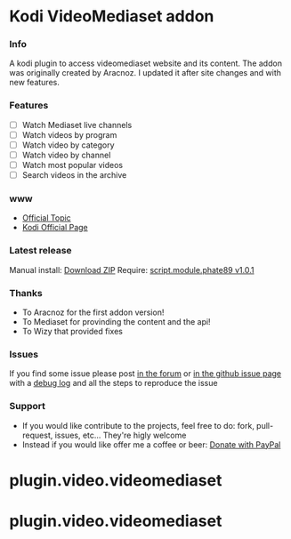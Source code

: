 
Kodi VideoMediaset addon
===================================

### Info
A kodi plugin to access videomediaset website and its content.
The addon was originally created by Aracnoz. I updated it after site changes and with new features.

### Features
- [ ] Watch Mediaset live channels
- [ ] Watch videos by program
- [ ] Watch video by category
- [ ] Watch video by channel
- [ ] Watch most popular videos
- [ ] Search videos in the archive

### www
* [Official Topic](http://forum.xbmc.org/showthread.php?tid=292876)
* [Kodi Official Page](http://addons.kodi.tv/show/plugin.video.videomediaset/)

### Latest release
Manual install: [Download ZIP](https://github.com/phate89/plugin.video.videomediaset/releases)
Require: [script.module.phate89 v1.0.1](https://github.com/phate89/script.module.phate89/releases/download/1.0.1/script.module.phate89.v1.0.1.zip)

### Thanks
* To Aracnoz for the first addon version!
* To Mediaset for provinding the content and the api!
* To Wizy that provided fixes

### Issues
If you find some issue please post [in the forum](http://forum.xbmc.org/showthread.php?tid=292876) or [in the github issue page](https://github.com/phate89/plugin.video.videomediaset/issues) with a [debug log](http://kodi.wiki/view/Debug_Log) and all the steps to reproduce the issue

### Support
* If you would like contribute to the projects, feel free to do: fork, pull-request, issues, etc... They're higly welcome
* Instead if you would like offer me a coffee or beer: [Donate with PayPal](https://www.paypal.com/cgi-bin/webscr?cmd=_donations&business=JD4LD62T6EJRS&lc=GB&item_name=phate89%20Kodi%20Addons&currency_code=USD&bn=PP%2dDonationsBF%3abtn_donate_LG%2egif%3aNonHosted)
# plugin.video.videomediaset
# plugin.video.videomediaset

